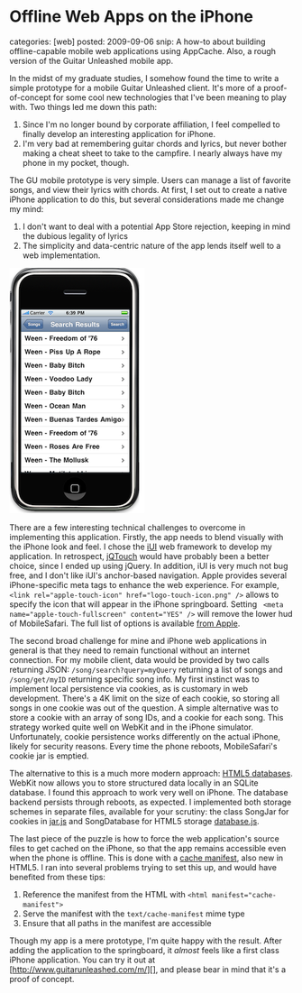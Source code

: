 Offline Web Apps on the iPhone
==============================
categories: [web]
posted: 2009-09-06
snip: A how-to about building offline-capable mobile web applications using AppCache.
  Also, a rough version of the Guitar Unleashed mobile app.



In the midst of my graduate studies, I somehow found the time to write a
simple prototype for a mobile Guitar Unleashed client. It's more of a
proof-of-concept for some cool new technologies that I've been meaning
to play with. Two things led me down this path:

1.  Since I'm no longer bound by corporate affiliation, I feel compelled
    to finally develop an interesting application for iPhone.
2.  I'm very bad at remembering guitar chords and lyrics, but never
    bother making a cheat sheet to take to the campfire. I nearly always
    have my phone in my pocket, though.

The GU mobile prototype is very simple. Users can manage a list of
favorite songs, and view their lyrics with chords. At first, I set out
to create a native iPhone application to do this, but several
considerations made me change my mind:

1.  I don't want to deal with a potential App Store rejection, keeping
    in mind the dubious legality of lyrics
2.  The simplicity and data-centric nature of the app lends itself well
    to a web implementation.

<img src="phone.png" class="left">

There are a few interesting technical challenges to overcome in implementing
this application. Firstly, the app needs to blend visually with the iPhone look
and feel. I chose the [iUI][] web framework to develop my application. In
retrospect, [jQTouch][] would have probably been a better choice, since I ended
up using jQuery. In addition, iUI is very much not bug free, and I don't like
iUI's anchor-based navigation. Apple provides several iPhone-specific meta tags
to enhance the web experience. For example, `<link rel="apple-touch-icon"
href="logo-touch-icon.png" />` allows to specify the icon that will appear in
the iPhone springboard. Setting ` <meta name="apple-touch-fullscreen"
content="YES" />` will remove the lower hud of MobileSafari. The full list of
options is available [from Apple][].

The second broad challenge for mine and iPhone web applications in general is
that they need to remain functional without an internet connection. For my
mobile client, data would be provided by two calls returning JSON:
`/song/search?query=myQuery` returning a list of songs and `/song/get/myID`
returning specific song info. My first instinct was to implement local
persistence via cookies, as is customary in web development. There's a 4K limit
on the size of each cookie, so storing all songs in one cookie was out of the
question. A simple alternative was to store a cookie with an array of song IDs,
and a cookie for each song. This strategy worked quite well on WebKit and in
the iPhone simulator. Unfortunately, cookie persistence works differently on
the actual iPhone, likely for security reasons. Every time the phone reboots,
MobileSafari's cookie jar is emptied. 

The alternative to this is a much more modern approach: [HTML5 databases][].
WebKit now allows you to store structured data locally in an SQLite database. I
found this approach to work very well on iPhone. The database backend persists
through reboots, as expected. I implemented both storage schemes in separate
files, available for your scrutiny: the class SongJar for cookies in [jar.js][]
and SongDatabase for HTML5 storage [database.js][].

The last piece of the puzzle is how to force the web application's source files
to get cached on the iPhone, so that the app remains accessible even when the
phone is offline. This is done with a [cache manifest][], also new in HTML5. I
ran into several problems trying to set this up, and would have benefited from
these tips:

1.  Reference the manifest from the HTML with
    `<html manifest="cache-manifest">`
2.  Serve the manifest with the `text/cache-manifest` mime type
3.  Ensure that all paths in the manifest are accessible

Though my app is a mere prototype, I'm quite happy with the result.
After adding the application to the springboard, it *almost* feels like
a first class iPhone application. You can try it out at
[http://www.guitarunleashed.com/m/][], and please bear in mind that it's
a proof of concept.

  [phone]: phone.png
  [iUI]: http://code.google.com/p/iui/
  [jQTouch]: http://www.jqtouch.com/
  [from Apple]: http://developer.apple.com/safari/library/documentation/AppleApplications/Reference/SafariHTMLRef/Articles/MetaTags.html
  [HTML5 databases]: http://webkit.org/blog/126/webkit-does-html5-client-side-database-storage/
  [jar.js]: offline-mobile/jar.js
  [database.js]: offline-mobile/database.js
  [cache manifest]: http://www.w3.org/TR/2009/WD-html5-20090212/offline.html
  [http://www.guitarunleashed.com/m/]: http://www.guitarunleashed.com/m/

